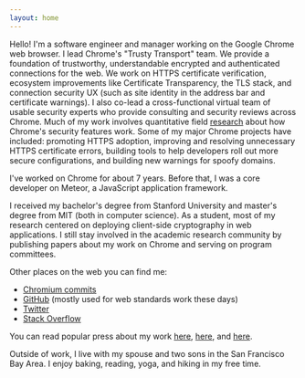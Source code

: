 ```yaml
---
layout: home
---
```


Hello! I'm a software engineer and manager working on the Google Chrome web
browser. I lead Chrome's "Trusty Transport" team. We provide a foundation of
trustworthy, understandable encrypted and authenticated connections for the web.
We work on HTTPS certificate verification, ecosystem improvements like
Certificate Transparency, the TLS stack, and connection security UX (such as
site identity in the address bar and certificate warnings). I also co-lead a
cross-functional virtual team of usable security experts who provide consulting
and security reviews across Chrome. Much of my work involves quantitative field
[research](publications.html) about how Chrome's security features work. Some of
my major Chrome projects have included: promoting HTTPS adoption, improving and
resolving unnecessary HTTPS certificate errors, building tools to help
developers roll out more secure configurations, and building new warnings for
spoofy domains.

I've worked on Chrome for about 7 years. Before that, I was a core developer on
Meteor, a JavaScript application framework.

I received my bachelor's degree from Stanford University and master's degree
from MIT (both in computer science). As a student, most of my research centered
on deploying client-side cryptography in web applications. I still stay involved
in the academic research community by publishing papers about my work on Chrome
and serving on program committees.

Other places on the web you can find me:
* [Chromium commits](https://chromium-review.googlesource.com/q/owner:estark%2540chromium.org)
* [GitHub](https://www.github.com/estark37/) (mostly used for web standards work these days)
* [Twitter](https://twitter.com/estark37/)
* [Stack Overflow](https://stackoverflow.com/users/1867669/emily)

You can read popular press about my work
[here](https://www.wired.com/story/google-chrome-kill-url-first-steps/),
[here](https://www.bbc.com/news/technology-47071518), and
[here](https://www.economist.com/science-and-technology/2015/07/30/the-big-bug-hunt).

Outside of work, I live with my spouse and two sons in the San
Francisco Bay Area. I enjoy baking, reading, yoga, and hiking in my free time.
